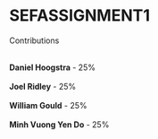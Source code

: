 # SEFASSIGNMENT1

Contributions <br><br>

<b>Daniel Hoogstra</b> - 25% <br><br>
<b>Joel Ridley</b> - 25%<br><br>
<b>William Gould</b> - 25% <br><br>
<b>Minh Vuong Yen Do</b> -  25% 
